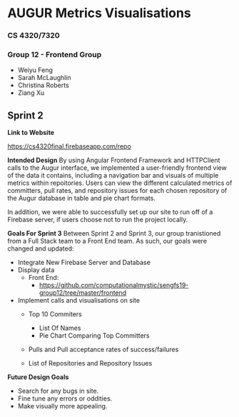 # AUGUR Metrics Visualisations
### CS 4320/7320
### Group 12 - Frontend Group
 - Weiyu Feng
 - Sarah McLaughlin
 - Christina Roberts
 - Ziang Xu
 
## Sprint 2

**Link to Website**

https://cs4320final.firebaseapp.com/repo

**Intended Design**
By using Angular Frontend Framework and HTTPClient calls to the Augur interface, we implemented a user-friendly frontend view of the data it contains, including a navigation bar and visuals of multiple metrics within repoitories. Users can view the different calculated metrics of committers, pull rates, and repository issues for each chosen repository of the Augur database in table and pie chart formats.

In addition, we were able to successfully set up our site to run off of a Firebase server, if users choose not to run the project locally.

**Goals For Sprint 3**
  Between Sprint 2 and Sprint 3, our group tranistioned from a Full Stack team to a Front End team. As such, our goals were changed and updated: 
  
- Integrate New Firebase Server and Database
- Display data
   - Front End:
     - https://github.com/computationalmystic/sengfs19-group12/tree/master/frontend
- Implement calls and visualisations on site
  - Top 10 Commiters
    - List Of Names
    - Pie Chart Comparing Top Committers 
  - Pulls and Pull acceptance rates of success/failures
 
  - List of Repositories and Repository Issues


**Future Design Goals**
  - Search for any bugs in site.
  - Fine tune any errors or oddities. 
  - Make visually more appealing.


 
